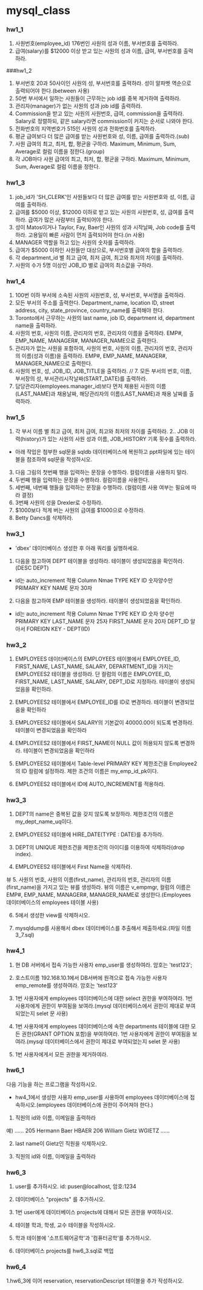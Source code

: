 # mysql_class

### hw1_1
1. 사원번호(employee_id) 176번인 사원의 성과 이름, 부서번호를 출력하라.
2. 급여(salary)를 $12000 이상 받고 있는 사원의 성과 이름, 급여, 부서번호를 출력하라.
 
###hw1_2
1. 부서번호 20과 50사이인 사원의 성, 부서번호를 출력하라. 성이 알파벳 역순으로 출력되어야 한다.(between 사용)
2. 50번 부서에서 일하는 사원들이 근무하는 job id를 중복 제거하여 출력하라.
3. 관리자(manager)가 없는 사원의 성과 job id를 출력하라.
4. Commission을 받고 있는 사원의 사원번호, 급여, commission을 출력하라. Salary로 정렬하되, 같은 salary라면 commission이 커지는 순서로 나와야 한다.
5. 전화번호의 지역번호가 515인 사원의 성과 전화번호를 출력하라.
6. 평균 급여보다 더 많은 급여를 받는 사원번호와 성, 이름, 급여를 출력하라.(sub)
7. 사원 급여의 최고, 최저, 합, 평균을 구하라. Maximum, Minimum, Sum, Average로 컬럼 이름을 정한다.(group)
8. 각 JOB마다 사원 급여의 최고, 최저, 합, 평균을 구하라. Maximum, Minimum, Sum, Average로 컬럼 이름을 정한다.

### hw1_3
1. job_id가 'SH_CLERK'인 사원들보다 더 많은 급여를 받는 사원번호와 성, 이름, 급여를 출력하라.
2. 급여를 $5000 이상, $12000 이하로 받고 있는 사원의 사원번호, 성, 급여를 출력하라. 급여가 많은 사람부터 출력되어야 한다.
3. 성이 Matos이거나 Taylor, Fay, Baer인 사원의 성과 시작날짜, Job code를 출력하라. 고용일이 빠른 사람이 먼저 출력되어야 한다.(in 사용)
4. MANAGER 역할을 하고 있는 사원의 숫자를 출력하라.
5. 급여가 $5000 이하인 사원들만 대상으로, 부서번호별 급여의 합을 출력하라.
6. 각 department_id 별 최고 급여, 최저 급여, 최고와 최저의 차이를 출력하라.
7. 사원의 수가 5명 이상인 JOB_ID 별로 급여의 최소값을 구하라.

### hw1_4
1. 100번 이하 부서에 소속된 사원의 사원번호, 성, 부서번호, 부서명을 출력하라.
2. 모든 부서의 주소를 출력한다. Department_name, location ID, street address, city, state_province, country_name를 출력해야 한다.
3. Toronto에서 근무하는 사원의 last name, job ID, department id, department name을 출력하라.
4. 사원의 번호, 사원의 이름, 관리자의 번호, 관리자의 이름을 출력하라. EMP#, EMP_NAME, MANAGER#, MANAGER_NAME으로 출력한다.
5.  관리자가 없는 사원을 포함하여, 사원의 번호, 사원의 이름, 관리자의 번호, 관리자의 이름(성과 이름)을 출력하라. EMP#, EMP_NAME, MANAGER#, MANAGER_NAME으로 출력한다.
6. 사원의 번호, 성, JOB_ID, JOB_TITLE을 출력하라.
// 7. 모든 부서의 번호, 이름, 부서장의 성, 부서관리시작날짜(START_DATE)를 출력하라.
8. 담당관리자(employees.manager_id)보다 먼저 채용된 사원의 이름(LAST_NAME)과 채용날짜, 해당관리자의 이름(LAST_NAME)과 채용 날짜를 출력하라.

### hw1_5
1. 각 부서 이름 별 최고 급여, 최저 급여, 최고와 최저의 차이를 출력하라.
2.. JOB 이력(history)가 있는 사원의 사원 성과 이름, JOB_HISTORY 기록 횟수를 출력하라.

- 아래 작업은 첨부한 sql문을 sqldb 데이터베이스에 복원하고 ppt파일에 있는 테이블을 참조하여 sql문을 작성하시오.

3. 다음 그림의 첫번째 행을 입력하는 문장을 수행하라. 컬럼이름을 사용하지 말라.
4. 두번째 행을 입력하는 문장을 수행하라. 컬럼이름을 사용한다.
5. 세번째, 네번째 행들을 입력하는 문장을 수행하라. (컬럼이름 사용 여부는 필요에 따라 결정)
6. 3번째 사원의 성을 Drexler로 수정하라.
7. $1000보다 적게 버는 사원의 급여를 $1000으로 수정하라.
8. Betty Dancs를 삭제하라.

### hw3_1
*  'dbex' 데이터베이스 생성한 후 아래 쿼리를 실행하세요.

1. 다음을 참고하여 DEPT 테이블을 생성하라. 테이블이 생성되었음을 확인하라.(DESC DEPT)
 - id는 auto_increment 적용
 Column Nmae    TYPE            KEY 
 ID                   숫자양수만    PRIMARY KEY
 NAME              문자 30자

2. 다음을 참고하여 EMP 테이블을 생성하라. 테이블이 생성되었음을 확인하라.
 - id는 auto_increment 적용
 Column Nmae     TYPE            KEY 
 ID                    숫자 양수만   PRIMARY KEY
 LAST_NAME       문자 25자
 FIRST_NAME      문자 20자
 DEPT_ID           알아서          FOREIGN KEY - DEPT(ID)
 
 ### hw3_2
 1. EMPLOYEES 데이터베이스의 EMPLOYEES 테이블에서 EMPLOYEE_ID, FIRST_NAME, LAST_NAME, SALARY,  DEPARTMENT_ID을 가지는 EMPLOYEES2 테이블을 생성하라. 단 컬럼의 이름은 EMPLOYEE_ID, FIRST_NAME, LAST_NAME, SALARY,  DEPT_ID로 지정하라. 테이블이 생성되었음을 확인하라.

2.  EMPLOYEES2 테이블에서 EMPLOYEE_ID를 ID로 변경하라. 테이블이 변경되었음을 확인하라

3. EMPLOYEES2 테이블에서 SALARY의 기본값이 40000.00이 되도록 변경하라. 테이블이 변경되었음을 확인하라

4. EMPLOYEES2 테이블에서 FIRST_NAME이 NULL 값이 허용되지 않도록 변경하라. 테이블이 변경되었음을 확인하라

5.  EMPLOYEES2 테이블에서 Table-level PRIMARY KEY 제한조건을 Employee2의 ID 컬럼에 설정하라. 제한 조건의 이름은 my_emp_id_pk이다.

6. EMPLOYEES2 테이블에서 ID에 AUTO_INCREMENT를 적용하라.

### hw3_3
1. DEPT의 name은 중복된 값을 갖지 않도록 보장하라. 제한조건의 이름은 my_dept_name_uq이다.

2.  EMPLOYEES2 테이블에 HIRE_DATE(TYPE : DATE)를 추가하라.

3. DEPT의 UNIQUE 제한조건을 제한조건의 아이디를 이용하여 삭제하라(drop index).  

4. EMPLOYEES2 테이블에서 First Name을 삭제하라.

뷰
5.  사원의 번호, 사원의 이름(first_name), 관리자의 번호, 관리자의 이름(first_name)을 가지고 있는 뷰를 생성하라. 뷰의 이름은 v_empmgr, 컬럼의 이름은 EMP#, EMP_NAME, MANAGER#, MANAGER_NAME로 생성한다.(Employees 데이터베이스의 employees 테이블 사용)

6.  5에서 생성한 view를 삭제하시오.

7.  mysqldump를 사용해서 dbex 데이터베이스를 추출해서 제출하세요.(파일 이름 3_7.sql)

### hw4_1
1. 현 DB 서버에서 접속 가능한 사용자 emp_user를 생성하여라. 암호는 'test123';

2. 호스트이름 192.168.10.1에서 DB서버에 원격으로 접속 가능한 사용자 emp_remote를 생성하여라. 암호는 'test123'

3. 1번 사용자에게 employees 데이터베이스에 대한 select 권한을 부여하여라. 1번 사용자에게 권한이 부여됨을 보여라.(mysql 데이터베이스에서 권한이 제대로 부여되었는지 selet 문 사용)

4. 1번 사용자에게 employees 데이터베이스에 속한 departments 테이블에 대한 모든 권한(GRANT OPTION 포함)을 부여하여라. 1번 사용자에게 권한이 부여됨을 보여라.(mysql 데이터베이스에서 권한이 제대로 부여되었는지 selet 문 사용)

5. 1번 사용자에게서 모든 권한을 제거하여라.

### hw6_1
다음 기능을 하는 프로그램을 작성하시오.

- hw4_1에서 생성한 사용자 emp_user를 사용하여 employees 데이터베이스에 접속하시오.(employees 데이터베이스에 권한이 주어져야 한다.)

1. 직원의 id와 이름, 이메일을 출력하라

예)
......
205 Hermann Baer HBAER
206 William Gietz WGIETZ
......

2. last name이 Gietz인 직원을 삭제하시오.

3. 직원의 id와 이름, 이메일을 출력하라

### hw6_3
1. user를 추가하시오. id: puser@localhost, 암호:1234

2. 데이터베이스 "projects" 를 추가하시오.

3. 1번 user에게 데이터베이스 projects에 대해서 모든 권한을 부여하시오.

4. 테이블 학과, 학생, 교수 테이블을 작성하시오.

5. 학과 테이블에 '소프트웨어공학'과 '컴퓨터공학'를 추가하시오.

6. 데이터베이스 projects를 hw6_3.sql로 백업

### hw6_4
1.hw6_3에 이어 reservation, reservationDescript 테이블을 추가 작성하시오.

 
